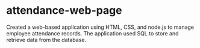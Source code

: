 # attendance-web-page
Created a web-based application using HTML, CSS, and node.js to manage employee attendance  records. The application used SQL to store and retrieve data from the database.
